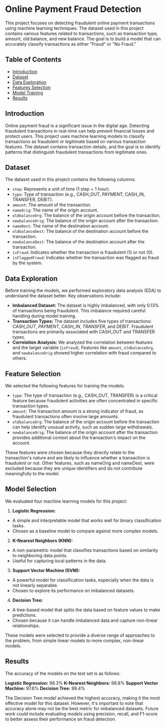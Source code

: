 # Online Payment Fraud Detection

This project focuses on detecting fraudulent online payment transactions using machine learning techniques. The dataset used in this project contains various features related to transactions, such as transaction type, amount, old balance, and new balance. The goal is to build a model that can accurately classify transactions as either "Fraud" or "No Fraud."

## Table of Contents
- [Introduction](#Introduction)
- [Dataset](#Dataset)
- [Data Exploration](#Data-Exploration)
- [Features Selection](#Features-Selection)
- [Model Training](#Model-Training)
- [Results](#Results)

## Introduction
Online payment fraud is a significant issue in the digital age. Detecting fraudulent transactions in real-time can help prevent financial losses and protect users. This project uses machine learning models to classify transactions as fraudulent or legitimate based on various transaction features. The dataset contains transaction details, and the goal is to identify patterns that distinguish fraudulent transactions from legitimate ones.

## Dataset
The dataset used in this project contains the following columns:
- `step`: Represents a unit of time (1 step = 1 hour).
- `type`: Type of transaction (e.g., CASH_OUT, PAYMENT, CASH_IN, TRANSFER, DEBIT).
- `amount`: The amount of the transaction.
- `nameOrig`: The name of the origin account.
- `oldbalanceOrg`: The balance of the origin account before the transaction.
- `newbalanceOrig`: The balance of the origin account after the transaction.
- `nameDest`: The name of the destination account.
- `oldbalanceDest`: The balance of the destination account before the transaction.
- `newbalanceDest`: The balance of the destination account after the transaction.
- `isFraud`: Indicates whether the transaction is fraudulent (1) or not (0).
- `isFlaggedFraud`: Indicates whether the transaction was flagged as fraud by the system.

## Data Exploration
Before training the models, we performed exploratory data analysis (EDA) to understand the dataset better. Key observations include:

- **Imbalanced Dataset:** The dataset is highly imbalanced, with only 0.13% of transactions being fraudulent. This imbalance required careful handling during model training.
- **Transaction Types:** The dataset includes five types of transactions: *CASH_OUT*, *PAYMENT*, *CASH_IN*, *TRANSFER*, and *DEBIT*. Fraudulent transactions are primarily associated with CASH_OUT and TRANSFER types.
- **Correlation Analysis:** We analyzed the correlation between features and the target variable (`isFraud`). Features like `amount`, `oldbalanceOrg`, and `newbalanceOrig` showed higher correlation with fraud compared to others.

## Feature Selection
We selected the following features for training the models:

- `type`: The type of transaction (e.g., CASH_OUT, TRANSFER) is a critical feature because fraudulent activities are often concentrated in specific transaction types.
- `amount`: The transaction amount is a strong indicator of fraud, as fraudulent transactions often involve large amounts.
- `oldbalanceOrg`: The balance of the origin account before the transaction can help identify unusual activity, such as sudden large withdrawals.
- `newbalanceOrig`: The balance of the origin account after the transaction provides additional context about the transaction's impact on the account.

These features were chosen because they directly relate to the transaction's nature and are likely to influence whether a transaction is fraudulent or not. Other features, such as nameOrig and nameDest, were excluded because they are unique identifiers and do not contribute meaningfully to the model.

## Model Selection
We evaluated four machine learning models for this project:

1. **Logistic Regression:**
- A simple and interpretable model that works well for binary classification tasks.
- Chosen as a baseline model to compare against more complex models.

2. **K-Nearest Neighbors (KNN):**
- A non-parametric model that classifies transactions based on similarity to neighboring data points.
- Useful for capturing local patterns in the data.

3. **Support Vector Machine (SVM):**
- A powerful model for classification tasks, especially when the data is not linearly separable.
- Chosen to explore its performance on imbalanced datasets.

4. **Decision Tree:**
- A tree-based model that splits the data based on feature values to make predictions.
- Chosen because it can handle imbalanced data and capture non-linear relationships.

These models were selected to provide a diverse range of approaches to the problem, from simple linear models to more complex, non-linear models.

## Results

The accuracy of the models on the test set is as follows:

**Logistic Regression:** 98.3%
**K-Nearest Neighbors:** 98.8%
**Support Vector Machine:** 97.6%
**Decision Tree:** 99.4%

The Decision Tree model achieved the highest accuracy, making it the most effective model for this dataset. However, it's important to note that accuracy alone may not be the best metric for imbalanced datasets. Future work could include evaluating models using precision, recall, and F1-score to better assess their performance on fraud detection.
